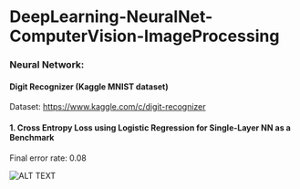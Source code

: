 # DeepLearning-NeuralNet-ComputerVision-ImageProcessing

### Neural Network:
#### Digit Recognizer (Kaggle MNIST dataset)
Dataset: https://www.kaggle.com/c/digit-recognizer

#### 1. Cross Entropy Loss using Logistic Regression for Single-Layer NN as a Benchmark

Final error rate: 0.08

![ALT TEXT](https://github.com/SaifurRR/DeepLearning-NeuralNet-ComputerVision-ImageProcessing/blob/main/NeuralNetwork/Images/1_Logistic%20Regression_train_test_loss.png)


                
  
     
         
         
        
